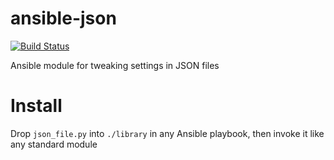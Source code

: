 # ansible-json

[![Build Status](https://travis-ci.org/jacob-hudson/ansible-json.svg?branch=master)](https://travis-ci.org/jacob-hudson/ansible-json)

Ansible module for tweaking settings in JSON files

# Install
Drop `json_file.py` into `./library` in any Ansible playbook, then invoke it like any standard module

